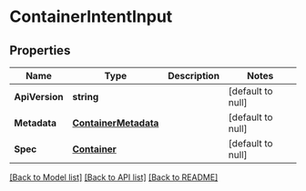 # ContainerIntentInput

## Properties
Name | Type | Description | Notes
------------ | ------------- | ------------- | -------------
**ApiVersion** | **string** |  | [default to null]
**Metadata** | [**ContainerMetadata**](container_metadata.md) |  | [default to null]
**Spec** | [**Container**](container.md) |  | [default to null]

[[Back to Model list]](../README.md#documentation-for-models) [[Back to API list]](../README.md#documentation-for-api-endpoints) [[Back to README]](../README.md)

